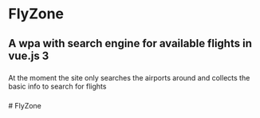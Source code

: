 # FlyZone

## A wpa with search engine for available flights in vue.js 3

###
At the moment the site only searches the airports around and collects the basic info to search for flights
###
#   F l y Z o n e  
 